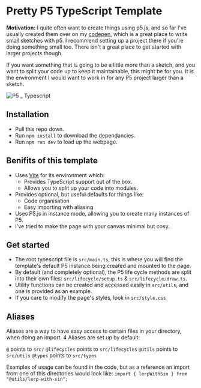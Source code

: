 # Pretty P5 TypeScript Template

**Motivation:**
I quite often want to create things using p5.js, and so far I've usually
created them over on my [codepen](https://codepen.io/collection/MgLKdx), which is a great place to write small sketches with p5. I recommend setting up a project there if you're doing something small too. There isn't a great place to get started with larger projects though.

If you want something that is going to be a little more than a sketch, and you want to split your code up to keep it maintainable, this might be for you. It is the environment I would want to work in for any P5 project larger than a sketch.

![P5 _ Typescript](https://github.com/WilliamIPark/pretty-p5-typescript/assets/445688/4d681a23-17cf-459e-a851-ed51e9bf4b52)

## Installation

- Pull this repo down.
- Run `npm install` to download the dependancies.
- Run `npm run dev` to load up the webpage.

## Benifits of this template

- Uses [Vite](https://vitejs.dev/) for its environment which:
  - Provides TypeScript support out of the box.
  - Allows you to split up your code into modules.
- Provides optional, but useful defaults for things like:
  - Code organisation
  - Easy importing with aliasing
- Uses P5.js in instance mode, allowing you to create many instances of P5.
- I've tried to make the page with your canvas minimal but cosy.

## Get started

- The root typescript file is `src/main.ts`, this is where you will find the template's default P5 instance being created and mounted to the page.
- By default (and completely optional), the P5 life cycle methods are split into their own files: `src/lifecycle/setup.ts` & `src/lifecycle/draw.ts`.
- Utility functions can be created and accessed easily in `src/utils`, and one is provided as an example.
- If you care to modify the page's styles, look in `src/style.css`

## Aliases

Aliases are a way to have easy access to certain files in your directory, when doing an import. 4 Aliases are set up by default:

`@` points to `src/`
`@lifecycles` points to `src/lifecycles`
`@utils` points to `src/utils`
`@types` points to `src/types`

Examples of usage can be found in the code, but as a reference an import from one of this directories would look like:
`import { lerpWithSin } from "@utils/lerp-with-sin";`
